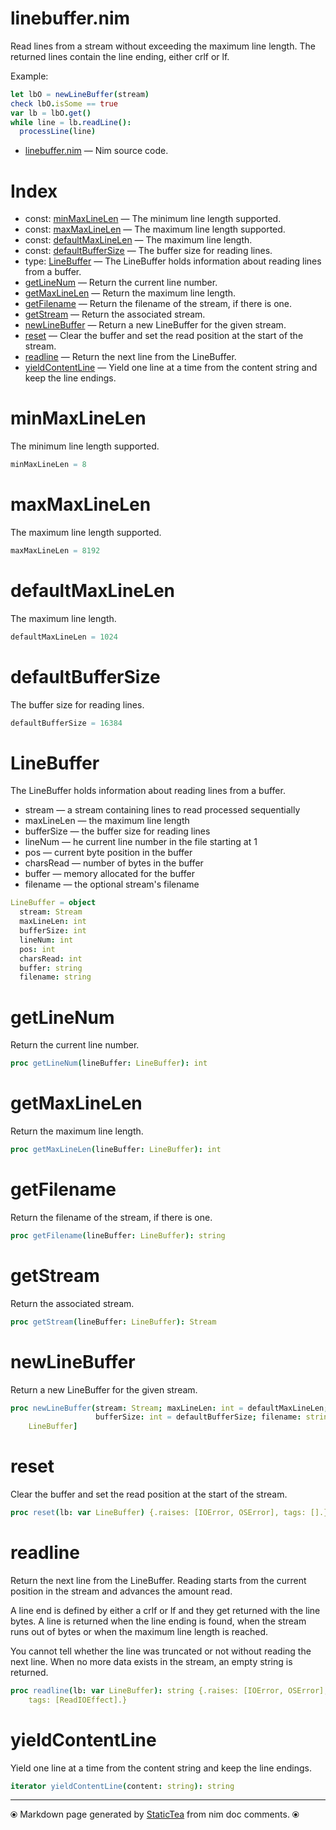 # linebuffer.nim

Read lines from a stream without exceeding the maximum line
length. The returned lines contain the line ending, either crlf or
lf.

Example:

~~~ nim
let lbO = newLineBuffer(stream)
check lbO.isSome == true
var lb = lbO.get()
while line = lb.readLine():
  processLine(line)
~~~


* [linebuffer.nim](../src/linebuffer.nim) &mdash; Nim source code.
# Index

* const: [minMaxLineLen](#minmaxlinelen) &mdash; The minimum line length supported.
* const: [maxMaxLineLen](#maxmaxlinelen) &mdash; The maximum line length supported.
* const: [defaultMaxLineLen](#defaultmaxlinelen) &mdash; The maximum line length.
* const: [defaultBufferSize](#defaultbuffersize) &mdash; The buffer size for reading lines.
* type: [LineBuffer](#linebuffer) &mdash; The LineBuffer holds information about reading lines from a buffer.
* [getLineNum](#getlinenum) &mdash; Return the current line number.
* [getMaxLineLen](#getmaxlinelen) &mdash; Return the maximum line length.
* [getFilename](#getfilename) &mdash; Return the filename of the stream, if there is one.
* [getStream](#getstream) &mdash; Return the associated stream.
* [newLineBuffer](#newlinebuffer) &mdash; Return a new LineBuffer for the given stream.
* [reset](#reset) &mdash; Clear the buffer and set the read position at the start of the
stream.
* [readline](#readline) &mdash; Return the next line from the LineBuffer.
* [yieldContentLine](#yieldcontentline) &mdash; Yield one line at a time from the content string and keep the
line endings.

# minMaxLineLen

The minimum line length supported.


~~~nim
minMaxLineLen = 8
~~~

# maxMaxLineLen

The maximum line length supported.


~~~nim
maxMaxLineLen = 8192
~~~

# defaultMaxLineLen

The maximum line length.


~~~nim
defaultMaxLineLen = 1024
~~~

# defaultBufferSize

The buffer size for reading lines.


~~~nim
defaultBufferSize = 16384
~~~

# LineBuffer

The LineBuffer holds information about reading lines from a buffer.
* stream — a stream containing lines to read processed sequentially
* maxLineLen — the maximum line length
* bufferSize — the buffer size for reading lines
* lineNum — he current line number in the file starting at 1
* pos — current byte position in the buffer
* charsRead — number of bytes in the buffer
* buffer — memory allocated for the buffer
* filename — the optional stream's filename


~~~nim
LineBuffer = object
  stream: Stream
  maxLineLen: int
  bufferSize: int
  lineNum: int
  pos: int
  charsRead: int
  buffer: string
  filename: string
~~~

# getLineNum

Return the current line number.


~~~nim
proc getLineNum(lineBuffer: LineBuffer): int
~~~

# getMaxLineLen

Return the maximum line length.


~~~nim
proc getMaxLineLen(lineBuffer: LineBuffer): int
~~~

# getFilename

Return the filename of the stream, if there is one.


~~~nim
proc getFilename(lineBuffer: LineBuffer): string
~~~

# getStream

Return the associated stream.


~~~nim
proc getStream(lineBuffer: LineBuffer): Stream
~~~

# newLineBuffer

Return a new LineBuffer for the given stream.


~~~nim
proc newLineBuffer(stream: Stream; maxLineLen: int = defaultMaxLineLen;
                   bufferSize: int = defaultBufferSize; filename: string = ""): Option[
    LineBuffer]
~~~

# reset

Clear the buffer and set the read position at the start of the
stream.


~~~nim
proc reset(lb: var LineBuffer) {.raises: [IOError, OSError], tags: [].}
~~~

# readline

Return the next line from the LineBuffer. Reading starts from the
current position in the stream and advances the amount read.

A line end is defined by either a crlf or lf and they get
returned with the line bytes. A line is returned when the line
ending is found, when the stream runs out of bytes or when the
maximum line length is reached.

You cannot tell whether the line was truncated or not without
reading the next line. When no more data exists in the stream, an
empty string is returned.


~~~nim
proc readline(lb: var LineBuffer): string {.raises: [IOError, OSError],
    tags: [ReadIOEffect].}
~~~

# yieldContentLine

Yield one line at a time from the content string and keep the
line endings.


~~~nim
iterator yieldContentLine(content: string): string
~~~


---
⦿ Markdown page generated by [StaticTea](https://github.com/flenniken/statictea/) from nim doc comments. ⦿
